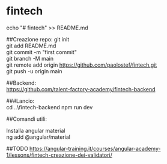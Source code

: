 # fintech
echo "# fintech" >> README.md

##Creazione repo:
git init \
git add README.md \
git commit -m "first commit" \
git branch -M main \
git remote add origin https://github.com/paolostef/fintech.git \
git push -u origin main 

##Backend: \
https://github.com/talent-factory-academy/fintech-backend 

###Lancio: \
cd ..\fintech-backend
npm run dev

##Comandi utili:

Installa angular material \
ng add @angular/material

##TODO
https://angular-training.it/courses/angular-academy-1/lessons/fintech-creazione-dei-validatori/

